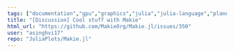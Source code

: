 ```yaml
---
tags: ["documentation","gpu","graphics","julia","julia-language","planning","plotting","visualization"]
title: "[Discussion] Cool stuff with Makie"
html_url: "https://github.com/MakieOrg/Makie.jl/issues/350"
user: "asinghvi17"
repo: "JuliaPlots/Makie.jl"
---
```


